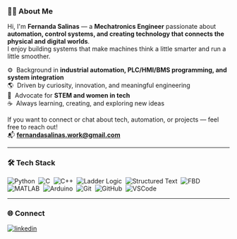 <!-- ## 👋 Hey there! I'm Fernanda -->

### 👩‍🚀 About Me  

Hi, I'm **Fernanda Salinas** — a **Mechatronics Engineer** passionate about **automation, control systems, and creating technology that connects the physical and digital worlds**.  
I enjoy building systems that make machines think a little smarter and run a little smoother.  

⚙️ &nbsp;Background in **industrial automation, PLC/HMI/BMS programming, and system integration**  
🌎 &nbsp;Driven by curiosity, innovation, and meaningful engineering  
🤖 &nbsp;Advocate for **STEM and women in tech**  
☕ &nbsp;Always learning, creating, and exploring new ideas  

If you want to connect or chat about tech, automation, or projects — feel free to reach out!  
📬 **fernandasalinas.work@gmail.com**

---

### 🛠 Tech Stack  

![Python](https://img.shields.io/badge/-Python-000?&logo=Python)&nbsp;
![C](https://img.shields.io/badge/-C-05122A?style=flat&logo=C&logoColor=A8B9CC)&nbsp;
![C++](https://img.shields.io/badge/-C++-05122A?style=flat&logo=C%2B%2B&logoColor=00599C)&nbsp;
![Ladder Logic](https://img.shields.io/badge/-Ladder_Logic-green?style=flat)&nbsp;
![Structured Text](https://img.shields.io/badge/-Structured_Text-blueviolet?style=flat)&nbsp;
![FBD](https://img.shields.io/badge/-Function_Block_Diagram-ffb6c1?style=flat)&nbsp;
![MATLAB](https://img.shields.io/badge/-MATLAB-orange)&nbsp;
![Arduino](https://img.shields.io/badge/-Arduino-00979D?style=flat&logo=arduino&logoColor=white)&nbsp;
![Git](https://img.shields.io/badge/-Git-05122A?style=flat&logo=git)&nbsp;
![GitHub](https://img.shields.io/badge/-GitHub-05122A?style=flat&logo=github)&nbsp;
![VSCode](https://img.shields.io/badge/-VSCode-0078D4?style=flat&logo=visual%20studio%20code&logoColor=white)

---

### 🌐 Connect  

[![linkedin](https://img.shields.io/badge/LinkedIn-Fernanda_Salinas-0077B5?style=for-the-badge&logo=linkedin&logoColor=white)](https://www.linkedin.com/in/mafernandalosa/)
